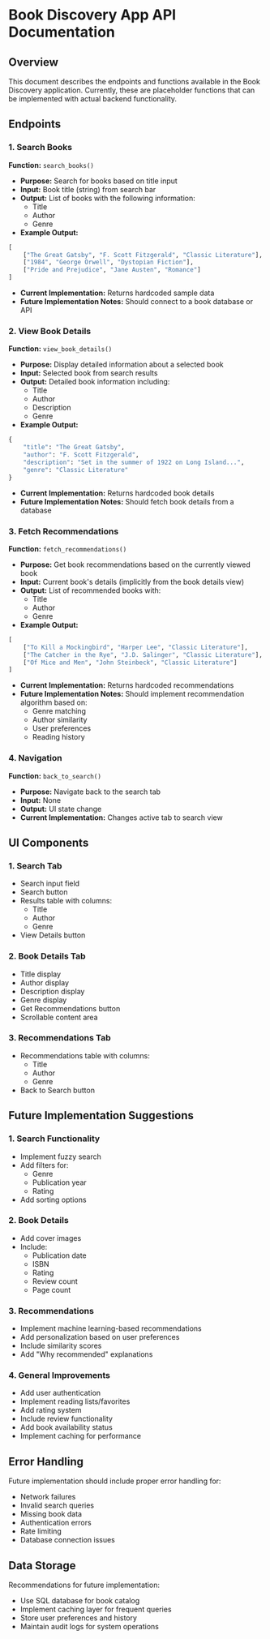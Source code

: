# Book Discovery App API Documentation

## Overview
This document describes the endpoints and functions available in the Book Discovery application. Currently, these are placeholder functions that can be implemented with actual backend functionality.

## Endpoints

### 1. Search Books
**Function:** `search_books()`
- **Purpose:** Search for books based on title input
- **Input:** Book title (string) from search bar
- **Output:** List of books with the following information:
  - Title
  - Author
  - Genre
- **Example Output:**
```python
[
    ["The Great Gatsby", "F. Scott Fitzgerald", "Classic Literature"],
    ["1984", "George Orwell", "Dystopian Fiction"],
    ["Pride and Prejudice", "Jane Austen", "Romance"]
]
```
- **Current Implementation:** Returns hardcoded sample data
- **Future Implementation Notes:** Should connect to a book database or API

### 2. View Book Details
**Function:** `view_book_details()`
- **Purpose:** Display detailed information about a selected book
- **Input:** Selected book from search results
- **Output:** Detailed book information including:
  - Title
  - Author
  - Description
  - Genre
- **Example Output:**
```python
{
    "title": "The Great Gatsby",
    "author": "F. Scott Fitzgerald",
    "description": "Set in the summer of 1922 on Long Island...",
    "genre": "Classic Literature"
}
```
- **Current Implementation:** Returns hardcoded book details
- **Future Implementation Notes:** Should fetch book details from a database

### 3. Fetch Recommendations
**Function:** `fetch_recommendations()`
- **Purpose:** Get book recommendations based on the currently viewed book
- **Input:** Current book's details (implicitly from the book details view)
- **Output:** List of recommended books with:
  - Title
  - Author
  - Genre
- **Example Output:**
```python
[
    ["To Kill a Mockingbird", "Harper Lee", "Classic Literature"],
    ["The Catcher in the Rye", "J.D. Salinger", "Classic Literature"],
    ["Of Mice and Men", "John Steinbeck", "Classic Literature"]
]
```
- **Current Implementation:** Returns hardcoded recommendations
- **Future Implementation Notes:** Should implement recommendation algorithm based on:
  - Genre matching
  - Author similarity
  - User preferences
  - Reading history

### 4. Navigation
**Function:** `back_to_search()`
- **Purpose:** Navigate back to the search tab
- **Input:** None
- **Output:** UI state change
- **Current Implementation:** Changes active tab to search view

## UI Components

### 1. Search Tab
- Search input field
- Search button
- Results table with columns:
  - Title
  - Author
  - Genre
- View Details button

### 2. Book Details Tab
- Title display
- Author display
- Description display
- Genre display
- Get Recommendations button
- Scrollable content area

### 3. Recommendations Tab
- Recommendations table with columns:
  - Title
  - Author
  - Genre
- Back to Search button

## Future Implementation Suggestions

### 1. Search Functionality
- Implement fuzzy search
- Add filters for:
  - Genre
  - Publication year
  - Rating
- Add sorting options

### 2. Book Details
- Add cover images
- Include:
  - Publication date
  - ISBN
  - Rating
  - Review count
  - Page count

### 3. Recommendations
- Implement machine learning-based recommendations
- Add personalization based on user preferences
- Include similarity scores
- Add "Why recommended" explanations

### 4. General Improvements
- Add user authentication
- Implement reading lists/favorites
- Add rating system
- Include review functionality
- Add book availability status
- Implement caching for performance

## Error Handling
Future implementation should include proper error handling for:
- Network failures
- Invalid search queries
- Missing book data
- Authentication errors
- Rate limiting
- Database connection issues

## Data Storage
Recommendations for future implementation:
- Use SQL database for book catalog
- Implement caching layer for frequent queries
- Store user preferences and history
- Maintain audit logs for system operations
